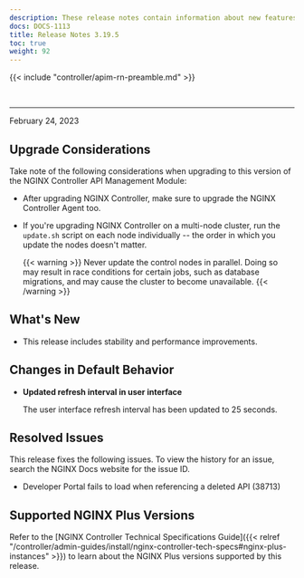 ```yaml
---
description: These release notes contain information about new features, improvements, known issues, and bug fixes in the NGINX Controller API Management Module.
docs: DOCS-1113
title: Release Notes 3.19.5
toc: true
weight: 92
---
```


{{< include "controller/apim-rn-preamble.md" >}}

&nbsp;

---

February 24, 2023

## Upgrade Considerations

Take note of the following considerations when upgrading to this version of the NGINX Controller API Management Module:

- After upgrading NGINX Controller, make sure to upgrade the NGINX Controller Agent too.

- If you're upgrading NGINX Controller on a multi-node cluster, run the `update.sh` script on each node individually -- the order in which you update the nodes doesn't matter.

  {{< warning >}}
  Never update the control nodes in parallel. Doing so may result in race conditions for certain jobs, such as database migrations, and may cause the cluster to become unavailable.
  {{< /warning >}}

## What's New

- This release includes stability and performance improvements.

## Changes in Default Behavior

- **Updated refresh interval in user interface**

  The user interface refresh interval has been updated to 25 seconds.

## Resolved Issues

This release fixes the following issues. To view the history for an issue, search the NGINX Docs website for the issue ID.

- Developer Portal fails to load when referencing a deleted API (38713)

## Supported NGINX Plus Versions

Refer to the [NGINX Controller Technical Specifications Guide]({{< relref "/controller/admin-guides/install/nginx-controller-tech-specs#nginx-plus-instances" >}}) to learn about the NGINX Plus versions supported by this release.
